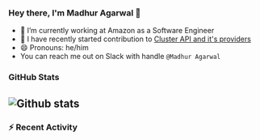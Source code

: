 ### Hey there, I'm Madhur Agarwal 👋

- 🔭 I’m currently working at Amazon as a Software Engineer
- 👯 I have recently started contribution to [Cluster API and it's providers](https://github.com/kubernetes-sigs/cluster-api)
- 😄 Pronouns: he/him
- You can reach me out on Slack with handle `@Madhur Agarwal` 


### GitHub Stats

![Github stats](https://github-readme-stats.vercel.app/api?username=Madhur97&count_private=true&show_icons=true&theme=dark&include_all_commits=true)
---

### :zap: Recent Activity

<!--START_SECTION:activity-->

<!--END_SECTION:activity-->


